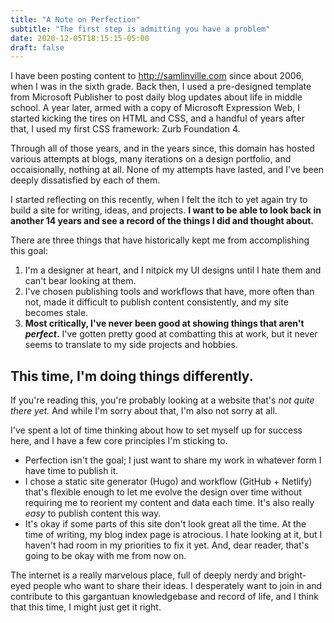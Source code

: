```yaml
---
title: "A Note on Perfection"
subtitle: "The first step is admitting you have a problem"
date: 2020-12-05T18:15:15-05:00
draft: false
---
```


I have been posting content to http://samlinville.com since about 2006, when I was in the sixth grade. Back then, I used a pre-designed template from Microsoft Publisher to post daily blog updates about life in middle school. A year later, armed with a copy of Microsoft Expression Web, I started kicking the tires on HTML and CSS, and a handful of years after that, I used my first CSS framework: Zurb Foundation 4.

Through all of those years, and in the years since, this domain has hosted various attempts at blogs, many iterations on a design portfolio, and occaisionally, nothing at all. None of my attempts have lasted, and I've been deeply dissatisfied by each of them.

I started reflecting on this recently, when I felt the itch to yet again try to build a site for writing, ideas, and projects. **I want to be able to look back in another 14 years and see a record of the things I did and thought about.**

There are three things that have historically kept me from accomplishing this goal:

1. I'm a designer at heart, and I nitpick my UI designs until I hate them and can't bear looking at them.
2. I've chosen publishing tools and workflows that have, more often than not, made it difficult to publish content consistently, and my site becomes stale.
3. **Most critically, I've never been good at showing things that aren't _perfect_.** I've gotten pretty good at combatting this at work, but it never seems to translate to my side projects and hobbies.

## This time, I'm doing things differently.
If you're reading this, you're probably looking at a website that's _not quite there yet._ And while I'm sorry about that, I'm also not sorry at all.

I've spent a lot of time thinking about how to set myself up for success here, and I have a few core principles I'm sticking to.

- Perfection isn't the goal; I just want to share my work in whatever form I have time to publish it.
- I chose a static site generator (Hugo) and workflow (GitHub + Netlify) that's flexible enough to let me evolve the design over time without requiring me to reorient my content and data each time. It's also really _easy_ to publish content this way.
- It's okay if some parts of this site don't look great all the time. At the time of writing, my blog index page is atrocious. I hate looking at it, but I haven't had room in my priorities to fix it yet. And, dear reader, that's going to be okay with me from now on.

The internet is a really marvelous place, full of deeply nerdy and bright-eyed people who want to share their ideas. I desperately want to join in and contribute to this gargantuan knowledgebase and record of life, and I think that this time, I might just get it right.
